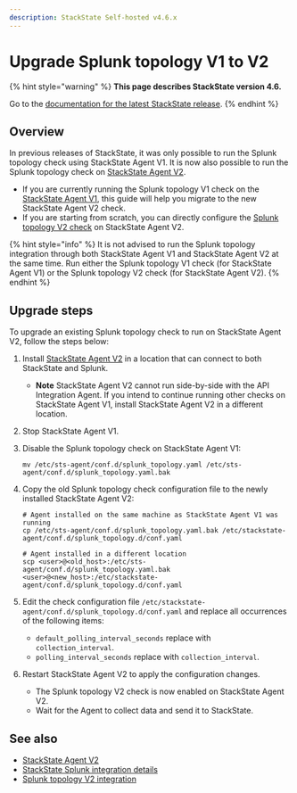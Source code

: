 ```yaml
---
description: StackState Self-hosted v4.6.x
---
```


# Upgrade Splunk topology V1 to V2

{% hint style="warning" %}
**This page describes StackState version 4.6.**

Go to the [documentation for the latest StackState release](https://docs.stackstate.com/stackpacks/integrations/splunk/splunk_topology_upgrade_v1_to_v2).
{% endhint %}

## Overview

In previous releases of StackState, it was only possible to run the Splunk topology check using StackState Agent V1. It is now also possible to run the Splunk topology check on [StackState Agent V2](../../../setup/agent/about-stackstate-agent.md).

* If you are currently running the Splunk topology V1 check on the [StackState Agent V1](../../../setup/agent/agent-v1.md), this guide will help you migrate to the new StackState Agent V2 check.
* If you are starting from scratch, you can directly configure the [Splunk topology V2 check](splunk_topology_v2.md) on StackState Agent V2.

{% hint style="info" %}
It is not advised to run the Splunk topology integration through both StackState Agent V1 and StackState Agent V2 at the same time. Run either the Splunk topology V1 check \(for StackState Agent V1\) or the Splunk topology V2 check \(for StackState Agent V2\).
{% endhint %}

## Upgrade steps

To upgrade an existing Splunk topology check to run on StackState Agent V2, follow the steps below:

1. Install [StackState Agent V2](../../../setup/agent/about-stackstate-agent.md) in a location that can connect to both StackState and Splunk.
   * **Note** StackState Agent V2 cannot run side-by-side with the API Integration Agent. If you intend to continue running other checks on StackState Agent V1, install StackState Agent V2 in a different location.
2. Stop StackState Agent V1.
3. Disable the Splunk topology check on StackState Agent V1:

   ```text
   mv /etc/sts-agent/conf.d/splunk_topology.yaml /etc/sts-agent/conf.d/splunk_topology.yaml.bak
   ```

4. Copy the old Splunk topology check configuration file to the newly installed StackState Agent V2:

   ```text
   # Agent installed on the same machine as StackState Agent V1 was running 
   cp /etc/sts-agent/conf.d/splunk_topology.yaml.bak /etc/stackstate-agent/conf.d/splunk_topology.d/conf.yaml

   # Agent installed in a different location
   scp <user>@<old_host>:/etc/sts-agent/conf.d/splunk_topology.yaml.bak <user>@<new_host>:/etc/stackstate-agent/conf.d/splunk_topology.d/conf.yaml
   ```

5. Edit the check configuration file `/etc/stackstate-agent/conf.d/splunk_topology.d/conf.yaml` and replace all occurrences of the following items:
   * `default_polling_interval_seconds` replace with `collection_interval`.
   * `polling_interval_seconds` replace with `collection_interval`.
6. Restart StackState Agent V2 to apply the configuration changes.
   * The Splunk topology V2 check is now enabled on StackState Agent V2.
   * Wait for the Agent to collect data and send it to StackState.

## See also

* [StackState Agent V2](../../../setup/agent/about-stackstate-agent.md)
* [StackState Splunk integration details](splunk_stackpack.md)
* [Splunk topology V2 integration](splunk_topology_v2.md)

